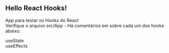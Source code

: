 ## Hello React Hooks!

App para testar os Hooks do React <br/>
Verifique o arquivo src/App - Há comentários em sobre cada um dos hooks abaixo: <br/>

useState <br/>
useEffects <br/>

